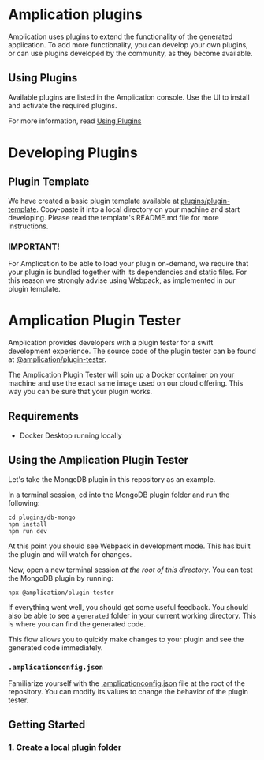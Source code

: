 # Amplication plugins

Amplication uses plugins to extend the functionality of the generated application. To add more functionality, you can develop your own plugins, or can use plugins developed by the community, as they become available.

## Using Plugins
Available plugins are listed in the Amplication console. Use the UI to install and activate the required plugins. 

For more information, read [Using Plugins](https://docs.amplication.com/docs/getting-started/getting-started/plugins/)

# Developing Plugins
## Plugin Template
We have created a basic plugin template available at [plugins/plugin-template](plugins/plugin-template/). Copy-paste it into a local directory on your machine and start developing. Please read the template's README.md file for more instructions.

### IMPORTANT!
For Amplication to be able to load your plugin on-demand, we require that your plugin is bundled together with its dependencies and static files. For this reason we strongly advise using Webpack, as implemented in our plugin template.

# Amplication Plugin Tester
Amplication provides developers with a plugin tester for a swift development experience. The source code of the plugin tester can be found at [@amplication/plugin-tester](https://github.com/amplication/plugin-tester).

The Amplication Plugin Tester will spin up a Docker container on your machine and use the exact same image used on our cloud offering. This way you can be sure that your plugin works.

## Requirements
- Docker Desktop running locally

## Using the Amplication Plugin Tester
Let's take the MongoDB plugin in this repository as an example.

In a terminal session, cd into the MongoDB plugin folder and run the following:
```
cd plugins/db-mongo
npm install
npm run dev
```

At this point you should see Webpack in development mode. This has built the plugin and will watch for changes.

Now, open a new terminal session *at the root of this directory*. You can test the MongoDB plugin by running:
```
npx @amplication/plugin-tester
```

If everything went well, you should get some useful feedback. You should also be able to see a `generated` folder in your current working directory. This is where you can find the generated code.

This flow allows you to quickly make changes to your plugin and see the generated code immediately.

### `.amplicationconfig.json`
Familiarize yourself with the [.amplicationconfig.json](.amplicationconfig.json) file at the root of the repository. You can modify its values to change the behavior of the plugin tester.

## Getting Started
### 1. Create a local plugin folder
